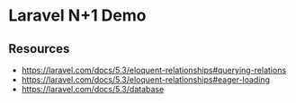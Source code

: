 # Laravel N+1 Demo

## Resources

* https://laravel.com/docs/5.3/eloquent-relationships#querying-relations
* https://laravel.com/docs/5.3/eloquent-relationships#eager-loading
* https://laravel.com/docs/5.3/database